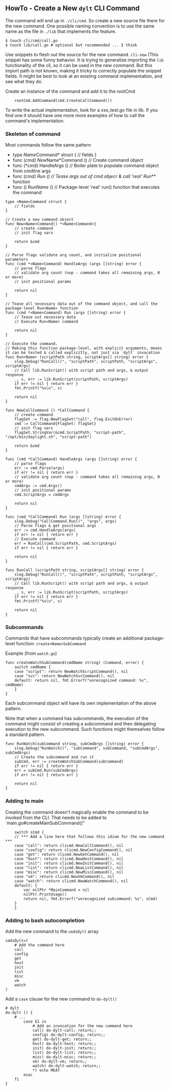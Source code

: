 ## HowTo - Create a New `dylt` CLI Command

The command will end up in `./cli/cmd`. So create a new source file there for the new command. One possible naming convention is to use the same name as the file in `./lib` that implements the feature.

```
$ touch cli/cmd/call.go
$ touch lib/call.go # optional but recommended ... I think
```

Use snippets to flesh out the source for the new command.
`cli-new`
(This snippet has some funny behavior. It is trying to generalize importing the `lib` functionality of the cli, so it can be used in the new command. But this import path is not known, making it tricky to correctly populate the snippet fields. It might be best to look at an existing command implementation, and see what they do.

Create an instance of the command and add it to the rootCmd 
```
	rootCmd.AddCommand(cmd.CreateCallCommand())
```

To write the actual implementation, look for a xxx_test.go file in lib. If you find one it should have one more more examples of how to call the command's implementation.

### Skeleton of command

Most commands follow the same pattern
* type *Name*Command* struct { // fields }
* func (*cmd) New*Name*Command () // Create command object
* func (*cmd) HandleArgs () // Boiler plate to populate command object from cmdline args
* func (*cmd) Run () // Tease args out of cmd objecr & call 'real' Run*** function
* func () Run*Name* () // Package-level 'real' run() function that executes the command
```
type <Name>Command struct {
	// fields
}
```

```
// Create a new command object
func New<Name>Command() *<Name>Command>{
	// create command
	// init flag vars

	return &cmd
}
```

```
// Parse flags validate arg count, and initialize positional parameters
func (cmd *<Name>Command) HandleArgs (args []string) error {
	// parse flags
	// validate arg count (nop - command takes all remaining args, 0 or more)
	// init positional params

	return nil
}
```

```
// Tease all necessary data out of the command object, and call the package-level Run<Name> function
func (cmd *<Name>Command) Run (args []string) error {
	// Tease out necessary data
	// Execute Run<Name> command

	return nil
}

// Execute the command.
// Making this function package-level, with explicit arguments, means it can be tested & called explicitly, not just via `dylt` invocation
func Run<Name> (scriptPath string, scriptArgs[] string) error {
	slog.Debug("RunCall()", "scriptPath", scriptPath, "scriptArgs", scriptArgs)
	// Call lib.RunScript() with script path and args, & output response
	_, s, err := lib.RunScript(scriptPath, scriptArgs)
	if err != nil { return err }
	fmt.Printf("%s\n", s)

	return nil
}

```

```
func NewCallCommand () *CallCommand {
	// create command
	flagSet := flag.NewFlagSet("call", flag.ExitOnError)
	cmd := CallCommand{FlagSet: flagSet}
	// init flag vars
	flagSet.StringVar(&cmd.ScriptPath, "script-path", "/opt/bin/daylight.sh", "script-path")
	
	return &cmd
}

func (cmd *CallCommand) HandleArgs (args []string) error {
	// parse flags
	err := cmd.Parse(args)
	if err != nil { return err }
	// validate arg count (nop - command takes all remaining args, 0 or more)
	cmdArgs := cmd.Args()
	// init positional params
	cmd.ScriptArgs = cmdArgs

	return nil
}

func (cmd *CallCommand) Run (args []string) error {
	slog.Debug("CallCommand.Run()", "args", args)
	// Parse flags & get positional args
	err := cmd.HandleArgs(args)
	if err != nil { return err }
	// Execute command
	err = RunCall(cmd.ScriptPath, cmd.ScriptArgs)
	if err != nil { return err }

	return nil
}

func RunCall (scriptPath string, scriptArgs[] string) error {
	slog.Debug("RunCall()", "scriptPath", scriptPath, "scriptArgs", scriptArgs)
	// Call lib.RunScript() with script path and args, & output response
	_, s, err := lib.RunScript(scriptPath, scriptArgs)
	if err != nil { return err }
	fmt.Printf("%s\n", s)

	return nil
}
```

### Subcommands

Commands that have subcommands typically create an additional package-level function: `create<Name>SubCommand`

Example (from `watch.go`)
```
func createWatchSubCommand(cmdName string) (Command, error) {
	switch cmdName {
	case "script": return NewWatchScriptCommand(), nil
	case "svc": return NewWatchSvcCommand(), nil
	default: return nil, fmt.Errorf("unrecognized command: %s", cmdName)
	}
}
```

Each subcommand object will have its own implementation of the above pattern.

Note that when a command has subcommands, the execution of the command might consist of creating a subcommand and then delegating execution to the new subcommand. Such functions might themselves follow a standard pattern.

```
func RunWatch(subCommand string, subCmdArgs []string) error {
	slog.Debug("RunWatch()", "subCommand", subCommand, "subCmdArgs", subCmdArgs)
	// Create the subcommand and run it
	subCmd, err := createWatchSubCommand(subCommand)
	if err != nil { return err }
	err = subCmd.Run(subCmdArgs)
	if err != nil { return err }

	return nil
}

```

### Adding to main

Creating the command doesn't magically enable the command to be invoked from the CLI. That needs to be added to `main.go#createMainSubCommand()"

```
	switch sCmd {
	// *** Add a line here that follows this idiom for the new command ***
	case "call": return clicmd.NewCallCommand(), nil
	case "config": return clicmd.NewConfigCommand(), nil
	case "get": return clicmd.NewGetCommand(), nil
	case "host": return clicmd.NewHostCommand(), nil
	case "init": return clicmd.NewInitCommand(), nil
	case "list": return clicmd.NewListCommand(), nil
	case "misc": return clicmd.NewMiscCommand(), nil
	case "vm": return clicmd.NewVmCommand(), nil
	case "watch": return clicmd.NewWatchCommand(), nil
	default: {
		var nilPtr *MainCommand = nil
		nilPtr.PrintUsage()
		return nil, fmt.Errorf("unrecognized subcommand: %s", sCmd)
	}
	}
```

### Adding to bash autocompletion

Add the new command to the `cmdsDylt` array

```
cmdsDylt=(
	# Add the command here
    call
    config
    get
    host
    init
    list
    misc
    vm
    watch
)            
```

Add a `case` clause for the new command to `do-dylt()`
```
# dylt
do-dylt () {
	# ...
        case $1 in 
		    # Add an invocation for the new command here
            call) do-dylt-call; return;;
			config) do-dylt-config; return;;
			get) do-dylt-get; return;;
			host) do-dylt-host; return;;
			init) do-dylt-init; return;;
			list) do-dylt-list; return;;
			misc) do-dylt-misc; return;;
			vm) do-dylt-vm; return;;
			watch) do-dylt-watch; return;;
            *) echo MEAT
        esac
    fi
}


```
